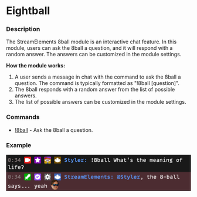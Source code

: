 # Eightball

### Description

The StreamElements 8ball module is an interactive chat feature. In this module, users can ask the 8ball a question, and it will respond with a random answer. The answers can be customized in the module settings.

**How the module works:**

1. A user sends a message in chat with the command to ask the 8ball a question. The command is typically formatted as "!8ball [question]".
2. The 8ball responds with a random answer from the list of possible answers.
3. The list of possible answers can be customized in the module settings.

### Commands

- [!8ball](/chatbot/commands/default/8ball) - Ask the 8ball a question.

### Example

![8ball Example](img/8ball.png)
